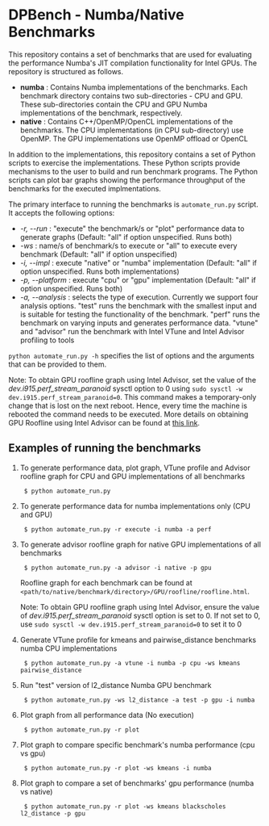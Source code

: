 # DPBench - Numba/Native Benchmarks

This repository contains a set of benchmarks that are used for evaluating the performance Numba's JIT compilation functionality for Intel GPUs. The repository is structured as follows.
* __numba__ : Contains Numba implementations of the benchmarks. Each benchmark directory contains two sub-directories - CPU and GPU. These sub-directories contain the CPU and GPU Numba implementations of the benchmark, respectively.
* __native__ : Contains C++/OpenMP/OpenCL implementations of the benchmarks. The CPU implementations (in CPU sub-directory) use OpenMP. The GPU implementations use OpenMP offload or OpenCL

In addition to the implementations, this repository contains a set of Python scripts to exercise the implementations. These Python scripts provide mechanisms to the user to build and run benchmark programs. The Python scripts can plot bar graphs showing the performance throughput of the benchmarks for the executed implmentations.

The primary interface to running the benchmarks is `automate_run.py` script. It accepts the following options:
* _-r, --run_ : "execute" the benchmark/s or "plot" performance data to generate graphs (Default: "all" if option unspecified. Runs both)
* _-ws_ : name/s of benchmark/s to execute or "all" to execute every benchmark (Default: "all" if option unspecified)
* _-i, --impl_ : execute "native" or "numba" implementation (Default: "all" if option unspecified. Runs both implementations)
* _-p, --platform_ : execute "cpu" or "gpu" implementation (Default: "all" if option unspecified. Runs both)
* _-a, --analysis_ : selects the type of execution. Currently we support four analysis options. "test" runs the benchmark with the smallest input and is suitable for testing the functionality of the benchmark. "perf" runs the benchmark on varying inputs and generates performance data. "vtune" and "advisor" run the benchmark with Intel VTune and Intel Advisor profiling to tools

`python automate_run.py -h` specifies the list of options and the arguments that can be provided to them.

Note: To obtain GPU roofline graph using Intel Advisor, set the value of the _dev.i915.perf_stream_paranoid_ sysctl option to 0 using `sudo sysctl -w dev.i915.perf_stream_paranoid=0`. This command makes a temporary-only change that is lost on the next reboot. Hence, every time the machine is rebooted the command needs to be executed. More details on obtaining GPU Roofline using Intel Advisor can be found at [this link](https://software.intel.com/content/www/us/en/develop/documentation/get-started-with-advisor/top/offload-advisor-workflow/identify-gpu-performance-bottlenecks-using-gpu-roofline.html).

## Examples of running the benchmarks

1. To generate performance data, plot graph, VTune profile and Advisor roofline graph for CPU and GPU implementations of all benchmarks

        $ python automate_run.py
    
2. To generate performance data for numba implementations only (CPU and GPU)

        $ python automate_run.py -r execute -i numba -a perf

3. To generate advisor roofline graph for native GPU implementations of all benchmarks

        $ python automate_run.py -a advisor -i native -p gpu
        
   Roofline graph for each benchmark can be found at `<path/to/native/benchmark/directory>/GPU/roofline/roofline.html`.
   
   Note: To obtain GPU roofline graph using Intel Advisor, ensure the value of _dev.i915.perf_stream_paranoid_ sysctl option is set to 0. If not set to 0, use `sudo sysctl -w dev.i915.perf_stream_paranoid=0` to set it to 0

4. Generate VTune profile for kmeans and pairwise_distance benchmarks numba CPU implementations

        $ python automate_run.py -a vtune -i numba -p cpu -ws kmeans pairwise_distance

5. Run "test" version of l2_distance Numba GPU benchmark

        $ python automate_run.py -ws l2_distance -a test -p gpu -i numba

6. Plot graph from all performance data (No execution)

        $ python automate_run.py -r plot

6. Plot graph to compare specific benchmark's numba performance (cpu vs gpu)

        $ python automate_run.py -r plot -ws kmeans -i numba

6. Plot graph to compare a set of benchmarks' gpu performance (numba vs native)

        $ python automate_run.py -r plot -ws kmeans blackscholes l2_distance -p gpu
